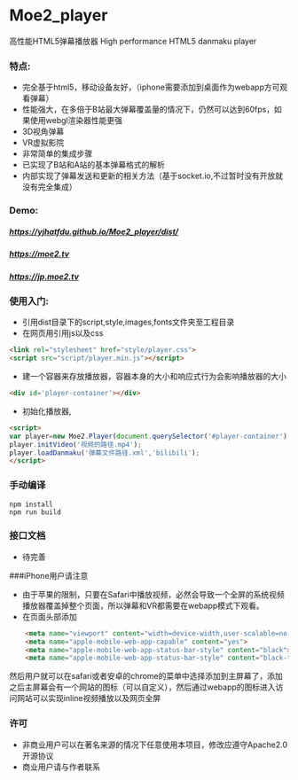 # Moe2_player
高性能HTML5弹幕播放器 High performance HTML5 danmaku player

### 特点:
- 完全基于html5，移动设备友好，（iphone需要添加到桌面作为webapp方可观看弹幕）
- 性能强大，在多倍于B站最大弹幕覆盖量的情况下，仍然可以达到60fps，如果使用webgl渲染器性能更强
- 3D视角弹幕
- VR虚拟影院
- 非常简单的集成步骤
- 已实现了B站和A站的基本弹幕格式的解析
- 内部实现了弹幕发送和更新的相关方法（基于socket.io,不过暂时没有开放就没有完全集成）

### Demo:
##### https://yjhatfdu.github.io/Moe2_player/dist/
##### https://moe2.tv
##### https://jp.moe2.tv

###  使用入门:
- 引用dist目录下的script,style,images,fonts文件夹至工程目录
- 在网页用引用js以及css
``` html
<link rel="stylesheet" href="style/player.css">
<script src="script/player.min.js"></script>
```
- 建一个容器来存放播放器，容器本身的大小和响应式行为会影响播放器的大小
``` html
<div id='player-container'></div>
```
- 初始化播放器,
```html
<script>
var player=new Moe2.Player(document.querySelector('#player-container'),'可选的视频标题');
player.initVideo('视频的路径.mp4');
player.loadDanmaku('弹幕文件路径.xml','bilibili');
</script>
```
### 手动编译
```shell
npm install
npm run build
```

### 接口文档
- 待完善

###iPhone用户请注意
- 由于苹果的限制，只要在Safari中播放视频，必然会导致一个全屏的系统视频播放器覆盖掉整个页面，所以弹幕和VR都需要在webapp模式下观看。
- 在页面头部添加
```html
    <meta name="viewport" content="width=device-width,user-scalable=no,initial-scale=1,maximum-scale=1">
    <meta name="apple-mobile-web-app-capable" content="yes">
    <meta name="apple-mobile-web-app-status-bar-style" content="black">
    <meta name="apple-mobile-web-app-status-bar-style" content="black-translucent" >
```
然后用户就可以在safari或者安卓的chrome的菜单中选择添加到主屏幕了，添加之后主屏幕会有一个网站的图标（可以自定义），然后通过webapp的图标进入访问网站可以实现inline视频播放以及网页全屏

### 许可
- 非商业用户可以在著名来源的情况下任意使用本项目，修改应遵守Apache2.0开源协议
- 商业用户请与作者联系
